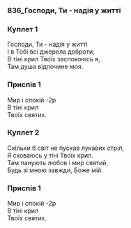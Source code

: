### 836_Господи, Ти - надія у житті
### Куплет 1
Господи, Ти - надія у житті <br/>І в Тобі всі джерела доброти, <br/>В тіні крил Твоїх заспокоюсь я, <br/>Там душа відпочине моя.
### Приспів 1
Мир і спокій -2р<br/>В тіні крил <br/>Твоїх святих.
### Куплет 2
Скільки б світ не пускав лукавих стріл,<br/> Я сховаюсь у тіні Твоїх крил. <br/>Там панують любов і мир святий,<br/>Будь зі мною завжди, Боже мій.
### Приспів 1
Мир і спокій -2р<br/>В тіні крил <br/>Твоїх святих.
